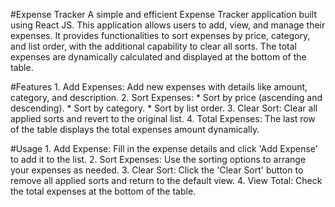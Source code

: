 #Expense Tracker
A simple and efficient Expense Tracker application built using React JS. This application allows users to add, view, and manage their expenses. It provides functionalities to sort expenses by price, category, and list order, with the additional capability to clear all sorts. The total expenses are dynamically calculated and displayed at the bottom of the table.

#Features
    1. Add Expenses: Add new expenses with details like amount, category, and description.
    2. Sort Expenses:
        * Sort by price (ascending and descending).
        * Sort by category.
        * Sort by list order.
    3. Clear Sort: Clear all applied sorts and revert to the original list.
    4. Total Expenses: The last row of the table displays the total expenses amount dynamically.



#Usage
    1. Add Expense: Fill in the expense details and click 'Add Expense' to add it to the list.
    2. Sort Expenses: Use the sorting options to arrange your expenses as needed.
    3. Clear Sort: Click the 'Clear Sort' button to remove all applied sorts and return to the default view.
    4. View Total: Check the total expenses at the bottom of the table.